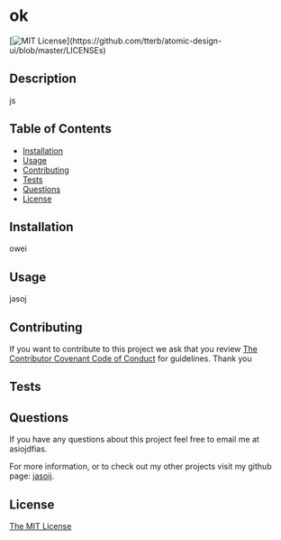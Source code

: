 # ok
[![MIT License](https://img.shields.io/apm/l/atomic-design-ui.svg?)](https://github.com/tterb/atomic-design-ui/blob/master/LICENSEs)

## Description 

js

## Table of Contents

* [Installation](#installation)
* [Usage](#usage)
* [Contributing](#Contributing)
* [Tests](#Tests)
* [Questions](#Questions)
* [License](#license)

## Installation

owei

## Usage

jasoj

## Contributing

If you want to contribute to this project we ask that you review [The Contributor Covenant Code of Conduct](https://www.contributor-covenant.org/version/2/0/code_of_conduct/) for guidelines. Thank you

## Tests



## Questions

If you have any questions about this project feel free to email me at asiojdfias. 

For more information, or to check out my other projects visit my github page: [jasoij](osajoij).

## License

[The MIT License](https://opensource.org/licenses/MIT)
  